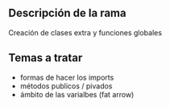 ## Descripción de la rama
Creación de clases extra y funciones globales

## Temas a tratar
* formas de hacer los imports
* métodos publicos / pivados
* ámbito de las varialbes (fat arrow)

 
 